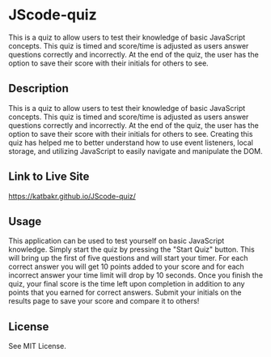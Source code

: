 # JScode-quiz
This is a quiz to allow users to test their knowledge of basic JavaScript concepts. This quiz is timed and score/time is adjusted as users answer questions correctly and incorrectly. At the end of the quiz, the user has the option to save their score with their initials for others to see.

## Description
This is a quiz to allow users to test their knowledge of basic JavaScript concepts. This quiz is timed and score/time is adjusted as users answer questions correctly and incorrectly. At the end of the quiz, the user has the option to save their score with their initials for others to see. Creating this quiz has helped me to better understand how to use event listeners, local storage, and utilizing JavaScript to easily navigate and manipulate the DOM. 

## Link to Live Site
https://katbakr.github.io/JScode-quiz/

## Usage
This application can be used to test yourself on basic JavaScript knowledge. Simply start the quiz by pressing the "Start Quiz" button. This will bring up the first of five questions and will start your timer. For each correct answer you will get 10 points added to your score and for each incorrect answer your time limit will drop by 10 seconds. Once you finish the quiz, your final score is the time left upon completion in addition to any points that you earned for correct answers. Submit your initials on the results page to save your score and compare it to others!

## License
See MIT License.
